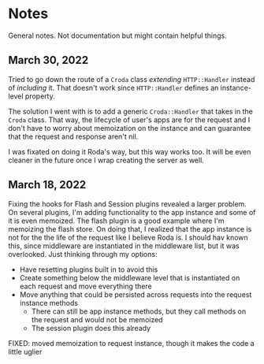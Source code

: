 # Notes

General notes. Not documentation but might contain helpful things.

## March 30, 2022

Tried to go down the route of a `Croda` class _extending_ `HTTP::Handler` instead of _including_ it.
That doesn't work since `HTTP::Handler` defines an instance-level property.

The solution I went with is to add a generic `Croda::Handler` that takes in the `Croda` class.
That way, the lifecycle of user's apps are for the request and I don't have to worry about memoization on the instance
and can guarantee that the request and response aren't nil.

I was fixated on doing it Roda's way, but this way works too. It will be even cleaner in the future once I wrap creating the server as well.

## March 18, 2022

Fixing the hooks for Flash and Session plugins revealed a larger problem.
On several plugins, I'm adding functionality to the app instance and some of it is even memoized.
The flash plugin is a good example where I'm memoizing the flash store.
On doing that, I realized that the app instance is not for the the life of the request like I believe Roda is.
I should hav known this, since middleware are instantiated in the middleware list, but it was overlooked.
Just thinking through my options:

- Have resetting plugins built in to avoid this
- Create something below the middleware level that is instantiated on each request and move everything there
- Move anything that could be persisted across requests into the request instance methods
  - There can still be app instance methods, but they call methods on the request and would not be memoized
  - The session plugin does this already

FIXED: moved memoization to request instance, though it makes the code a little uglier
